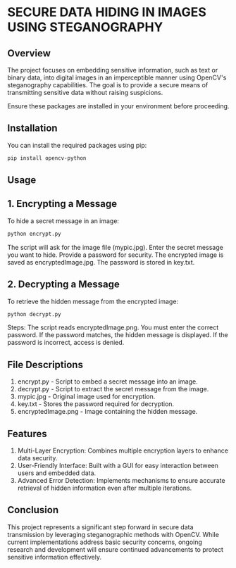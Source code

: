 # SECURE DATA HIDING IN IMAGES USING STEGANOGRAPHY

## Overview

The project focuses on embedding sensitive information, such as text or binary data, into digital images in an imperceptible manner using OpenCV's steganography capabilities. The goal is to provide a secure means of transmitting sensitive data without raising suspicions.

Ensure these packages are installed in your environment before proceeding.

## Installation

You can install the required packages using pip:

```sh
pip install opencv-python
```

## Usage
## 1. Encrypting a Message
To hide a secret message in an image:
```sh
python encrypt.py
```

The script will ask for the image file (mypic.jpg).
Enter the secret message you want to hide.
Provide a password for security.
The encrypted image is saved as encryptedImage.jpg.
The password is stored in key.txt.

## 2. Decrypting a Message
To retrieve the hidden message from the encrypted image:
```sh
python decrypt.py
```

Steps:
The script reads encryptedImage.png.
You must enter the correct password.
If the password matches, the hidden message is displayed.
If the password is incorrect, access is denied.

## File Descriptions
1. encrypt.py - Script to embed a secret message into an image.
2. decrypt.py - Script to extract the secret message from the image.
3. mypic.jpg - Original image used for encryption.
4. key.txt - Stores the password required for decryption.
5. encryptedImage.png - Image containing the hidden message.

## Features
1. Multi-Layer Encryption: Combines multiple encryption layers to enhance data security.
2. User-Friendly Interface: Built with a GUI for easy interaction between users and embedded data.
3. Advanced Error Detection: Implements mechanisms to ensure accurate retrieval of hidden information even after multiple iterations.

## Conclusion
This project represents a significant step forward in secure data transmission by leveraging steganographic methods with OpenCV. While current implementations address basic security concerns, ongoing research and development will ensure continued advancements to protect sensitive information effectively.
